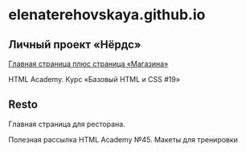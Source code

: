 # elenaterehovskaya.github.io

<h2>Личный проект «Нёрдс»</h2>
<a href="https://elenaterehovskaya.github.io/nerds" target="_blank">Главная страница плюс страница «Магазина»</a>
<p>HTML Academy. Курс «Базовый HTML и CSS #19»</p>


<h2>Resto</h2>
<p>Главная страница для ресторана.</p>
<p>Полезная рассылка HTML Academy №45. Макеты для тренировки</p>

